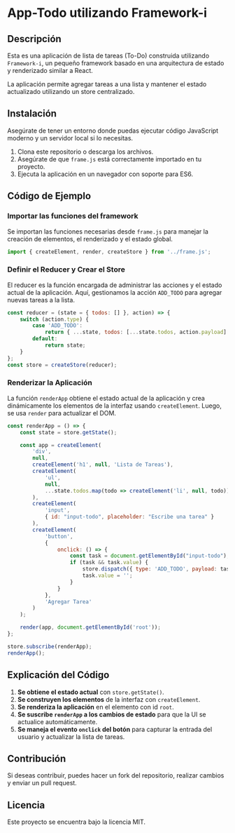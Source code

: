 # App-Todo utilizando Framework-i

## Descripción
Esta es una aplicación de lista de tareas (To-Do) construida utilizando `Framework-i`, un pequeño framework basado en una arquitectura de estado y renderizado similar a React.

La aplicación permite agregar tareas a una lista y mantener el estado actualizado utilizando un store centralizado.

## Instalación
Asegúrate de tener un entorno donde puedas ejecutar código JavaScript moderno y un servidor local si lo necesitas.

1. Clona este repositorio o descarga los archivos.
2. Asegúrate de que `frame.js` está correctamente importado en tu proyecto.
3. Ejecuta la aplicación en un navegador con soporte para ES6.

## Código de Ejemplo

### Importar las funciones del framework
Se importan las funciones necesarias desde `frame.js` para manejar la creación de elementos, el renderizado y el estado global.

```js
import { createElement, render, createStore } from '../frame.js';
```

### Definir el Reducer y Crear el Store
El reducer es la función encargada de administrar las acciones y el estado actual de la aplicación. Aquí, gestionamos la acción `ADD_TODO` para agregar nuevas tareas a la lista.

```js
const reducer = (state = { todos: [] }, action) => {
    switch (action.type) {
        case 'ADD_TODO':
            return { ...state, todos: [...state.todos, action.payload] };
        default:
            return state;
    }
};
const store = createStore(reducer);
```

### Renderizar la Aplicación
La función `renderApp` obtiene el estado actual de la aplicación y crea dinámicamente los elementos de la interfaz usando `createElement`. Luego, se usa `render` para actualizar el DOM.

```js
const renderApp = () => {
    const state = store.getState();

    const app = createElement(
        'div',
        null,
        createElement('h1', null, 'Lista de Tareas'),
        createElement(
            'ul',
            null,
            ...state.todos.map(todo => createElement('li', null, todo))
        ),
        createElement(
            'input',
            { id: "input-todo", placeholder: "Escribe una tarea" }
        ),
        createElement(
            'button',
            {
                onclick: () => {
                    const task = document.getElementById("input-todo");
                    if (task && task.value) {
                        store.dispatch({ type: 'ADD_TODO', payload: task.value });
                        task.value = '';
                    }
                }
            },
            'Agregar Tarea'
        )
    );

    render(app, document.getElementById('root'));
};

store.subscribe(renderApp);
renderApp();
```

## Explicación del Código
1. **Se obtiene el estado actual** con `store.getState()`.
2. **Se construyen los elementos** de la interfaz con `createElement`.
3. **Se renderiza la aplicación** en el elemento con id `root`.
4. **Se suscribe `renderApp` a los cambios de estado** para que la UI se actualice automáticamente.
5. **Se maneja el evento `onclick` del botón** para capturar la entrada del usuario y actualizar la lista de tareas.

## Contribución
Si deseas contribuir, puedes hacer un fork del repositorio, realizar cambios y enviar un pull request.

## Licencia
Este proyecto se encuentra bajo la licencia MIT.


